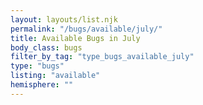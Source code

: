 ```yaml
---
layout: layouts/list.njk
permalink: "/bugs/available/july/"
title: Available Bugs in July
body_class: bugs
filter_by_tag: "type_bugs_available_july"
type: "bugs"
listing: "available"
hemisphere: ""
---
```

